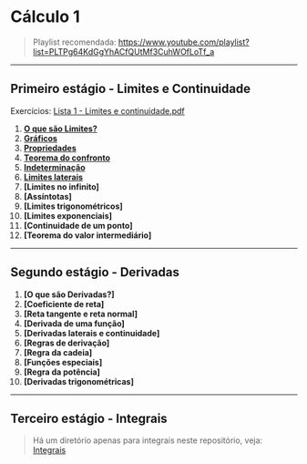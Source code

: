 # Cálculo 1

> Playlist recomendada: https://www.youtube.com/playlist?list=PLTPg64KdGgYhACfQUtMf3CuhWOfLoTf_a

---
## Primeiro estágio - Limites e Continuidade

Exercícios: [Lista 1 - Limites e continuidade.pdf](https://github.com/joao-pedro-angelo/AventurasPi/blob/main/calculo1/Lista%201%20-%20Limite%20e%20continuidade.pdf)

1. **[O que são Limites?](teoria/definicaoLimites.md)**
2. **[Gráficos](teoria/limitesGraficos.md)**
3. **[Propriedades](teoria/propriedadesLimites.md)**
4. **[Teorema do confronto](teoria/teoremaConfronto.md)**
5. **[Indeterminação](teoria/indeterminacao.md)**
6. **[Limites laterais](teoria/limitesLaterais.md)**
7. **[Limites no infinito]**
8. **[Assíntotas]**
9. **[Limites trigonométricos]**
10. **[Limites exponenciais]**
11. **[Continuidade de um ponto]**
12. **[Teorema do valor intermediário]**

---
## Segundo estágio - Derivadas

1. **[O que são Derivadas?]**
2. **[Coeficiente de reta]**
3. **[Reta tangente e reta normal]**
4. **[Derivada de uma função]**
5. **[Derivadas laterais e continuidade]**
6. **[Regras de derivação]**
7. **[Regra da cadeia]**
8. **[Funções especiais]**
9. **[Regra da potência]**
10. **[Derivadas trigonométricas]**

---
## Terceiro estágio - Integrais

> Há um diretório apenas para integrais neste repositório, veja:<br>
[Integrais](https://github.com/joao-pedro-angelo/AventurasPi/tree/main/integrais)
